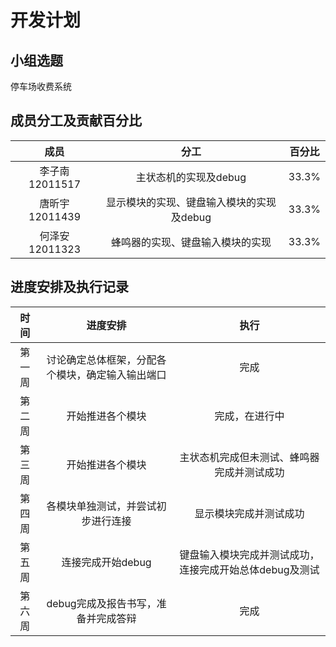 # 开发计划

## 小组选题

停车场收费系统

## 成员分工及贡献百分比

|      成员       |                   分工                    | 百分比 |
| :-------------: | :---------------------------------------: | :----: |
| 李子南 12011517 |           主状态机的实现及debug           | 33.3%  |
| 唐昕宇 12011439 | 显示模块的实现、键盘输入模块的实现及debug | 33.3%  |
| 何泽安 12011323 |     蜂鸣器的实现、键盘输入模块的实现      | 33.3%  |

## 进度安排及执行记录

|  时间  |                     进度安排                     |                          执行                           |
| :----: | :----------------------------------------------: | :-----------------------------------------------------: |
| 第一周 | 讨论确定总体框架，分配各个模块，确定输入输出端口 |                          完成                           |
| 第二周 |                 开始推进各个模块                 |                     完成，在进行中                      |
| 第三周 |                 开始推进各个模块                 |       主状态机完成但未测试、蜂鸣器完成并测试成功        |
| 第四周 |        各模块单独测试，并尝试初步进行连接        |                 显示模块完成并测试成功                  |
| 第五周 |                连接完成开始debug                 | 键盘输入模块完成并测试成功，连接完成开始总体debug及测试 |
| 第六周 |       debug完成及报告书写，准备并完成答辩        |                          完成                           |

